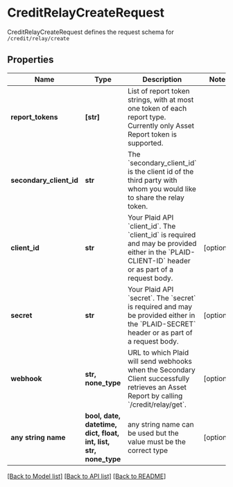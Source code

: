 # CreditRelayCreateRequest

CreditRelayCreateRequest defines the request schema for `/credit/relay/create`

## Properties
Name | Type | Description | Notes
------------ | ------------- | ------------- | -------------
**report_tokens** | **[str]** | List of report token strings, with at most one token of each report type. Currently only Asset Report token is supported. | 
**secondary_client_id** | **str** | The &#x60;secondary_client_id&#x60; is the client id of the third party with whom you would like to share the relay token. | 
**client_id** | **str** | Your Plaid API &#x60;client_id&#x60;. The &#x60;client_id&#x60; is required and may be provided either in the &#x60;PLAID-CLIENT-ID&#x60; header or as part of a request body. | [optional] 
**secret** | **str** | Your Plaid API &#x60;secret&#x60;. The &#x60;secret&#x60; is required and may be provided either in the &#x60;PLAID-SECRET&#x60; header or as part of a request body. | [optional] 
**webhook** | **str, none_type** | URL to which Plaid will send webhooks when the Secondary Client successfully retrieves an Asset Report by calling &#x60;/credit/relay/get&#x60;. | [optional] 
**any string name** | **bool, date, datetime, dict, float, int, list, str, none_type** | any string name can be used but the value must be the correct type | [optional]

[[Back to Model list]](../README.md#documentation-for-models) [[Back to API list]](../README.md#documentation-for-api-endpoints) [[Back to README]](../README.md)


